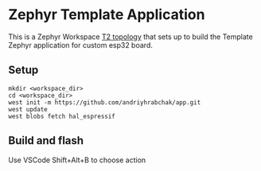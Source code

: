 # Zephyr Template Application

This is a Zephyr Workspace
[T2 topology](https://docs.zephyrproject.org/latest/develop/west/workspaces.html#t2-star-topology-application-is-the-manifest-repository)
that sets up to build the Template Zephyr application for custom esp32 board.

## Setup
```
mkdir <workspace_dir>
cd <workspace_dir>
west init -m https://github.com/andriyhrabchak/app.git
west update
west blobs fetch hal_espressif
```

## Build and flash
Use VSCode Shift+Alt+B to choose action